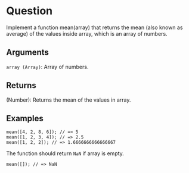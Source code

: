 # Question

Implement a function mean(array) that returns the mean (also known as average) of the values inside array, which is an array of numbers.

## Arguments

`array (Array)`: Array of numbers.

## Returns

(Number): Returns the mean of the values in array.

## Examples

```
mean([4, 2, 8, 6]); // => 5
mean([1, 2, 3, 4]); // => 2.5
mean([1, 2, 2]); // => 1.6666666666666667
```

The function should return `NaN` if array is empty.

```
mean([]); // => NaN
```

